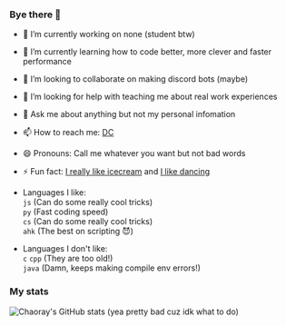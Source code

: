 ### Bye there 👋

- 🔭 I’m currently working on none (student btw)
- 🌱 I’m currently learning how to code better, more clever and faster performance
- 👯 I’m looking to collaborate on making discord bots (maybe)
- 🤔 I’m looking for help with teaching me about real work experiences
- 💬 Ask me about anything but not my personal infomation
- 📫 How to reach me: [DC](https://discord.com/users/731018913097449533)
- 😄 Pronouns: Call me whatever you want but not bad words
- ⚡ Fun fact: [I really like icecream](https://www.youtube.com/watch?v=rhfVXoEhd1c) and [I like dancing](https://www.youtube.com/watch?v=dQw4w9WgXcQ)

- Languages I like:  
`js`  (Can do some really cool tricks)  
`py`  (Fast coding speed)  
`cs`  (Can do some really cool tricks)  
`ahk`  (The best on scripting 😈)  

- Languages I don't like:  
`c` `cpp` (They are too old!)  
`java`  (Damn, keeps making compile env errors!)

### My stats
![Chaoray's GitHub stats](https://github-readme-stats.vercel.app/api?username=Chaoray&show_icons=true&theme=default)
(yea pretty bad cuz idk what to do)
